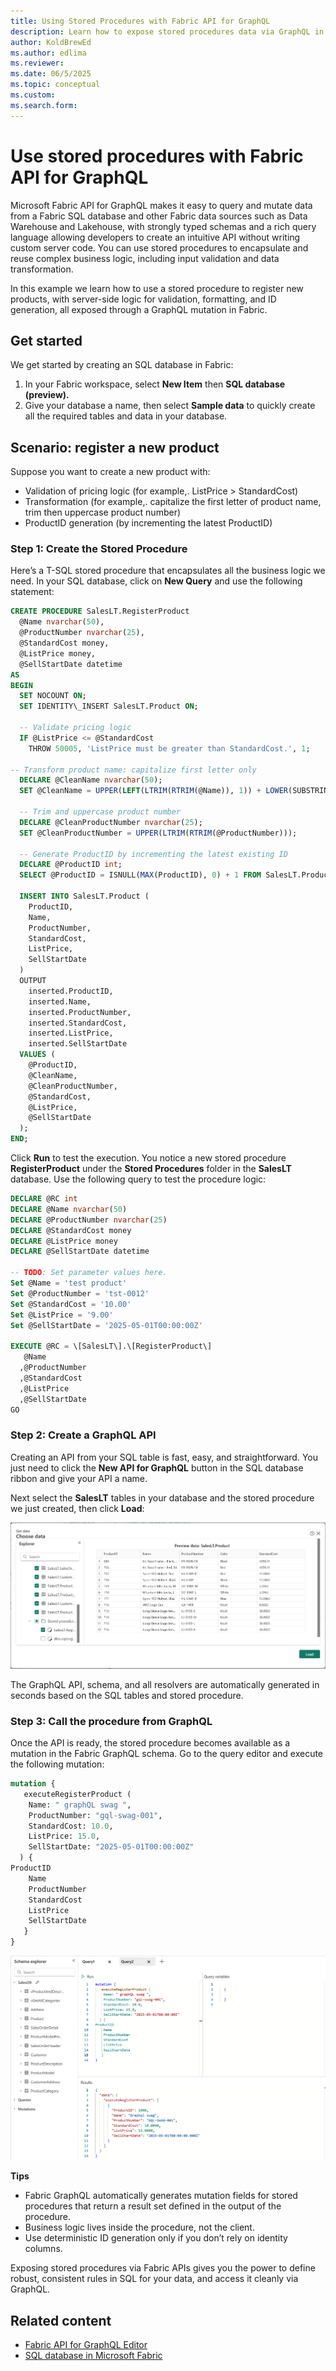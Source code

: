 ```yaml
---
title: Using Stored Procedures with Fabric API for GraphQL
description: Learn how to expose stored procedures data via GraphQL in Fabric
author: KoldBrewEd 
ms.author: edlima
ms.reviewer: 
ms.date: 06/5/2025
ms.topic: conceptual
ms.custom:
ms.search.form: 
---
```


# Use stored procedures with Fabric API for GraphQL

Microsoft Fabric API for GraphQL makes it easy to query and mutate data from a Fabric SQL database and other Fabric data sources such as Data Warehouse and Lakehouse, with strongly typed schemas and a rich query language allowing developers to create an intuitive API without writing custom server code. You can use stored procedures to encapsulate and reuse complex business logic, including input validation and data transformation.

In this example we learn how to use a stored procedure to register new products, with server-side logic for validation, formatting, and ID generation, all exposed through a GraphQL mutation in Fabric.

## Get started

We get started by creating an SQL database in Fabric:

1.  In your Fabric workspace, select **New Item** then **SQL database (preview).**
2.  Give your database a name, then select **Sample data** to quickly create all the required tables and data in your database.

## Scenario: register a new product

Suppose you want to create a new product with:

*   Validation of pricing logic (for example,. ListPrice > StandardCost)
*   Transformation (for example,. capitalize the first letter of product name, trim  then uppercase product number)
*   ProductID generation (by incrementing the latest ProductID)

### Step 1: Create the Stored Procedure

Here’s a T-SQL stored procedure that encapsulates all the business logic we need. In your SQL database, click on **New Query** and use the following statement:

```sql
CREATE PROCEDURE SalesLT.RegisterProduct
  @Name nvarchar(50),
  @ProductNumber nvarchar(25),
  @StandardCost money,
  @ListPrice money,
  @SellStartDate datetime
AS
BEGIN
  SET NOCOUNT ON;
  SET IDENTITY\_INSERT SalesLT.Product ON;

  -- Validate pricing logic
  IF @ListPrice <= @StandardCost
    THROW 50005, 'ListPrice must be greater than StandardCost.', 1;

-- Transform product name: capitalize first letter only
  DECLARE @CleanName nvarchar(50);
  SET @CleanName = UPPER(LEFT(LTRIM(RTRIM(@Name)), 1)) + LOWER(SUBSTRING(LTRIM(RTRIM(@Name)), 2, 49));

  -- Trim and uppercase product number
  DECLARE @CleanProductNumber nvarchar(25);
  SET @CleanProductNumber = UPPER(LTRIM(RTRIM(@ProductNumber)));

  -- Generate ProductID by incrementing the latest existing ID
  DECLARE @ProductID int;
  SELECT @ProductID = ISNULL(MAX(ProductID), 0) + 1 FROM SalesLT.Product;

  INSERT INTO SalesLT.Product (
    ProductID,
    Name,
    ProductNumber,
    StandardCost,
    ListPrice,
    SellStartDate
  )
  OUTPUT 
    inserted.ProductID,
    inserted.Name,
    inserted.ProductNumber,
    inserted.StandardCost,
    inserted.ListPrice,
    inserted.SellStartDate
  VALUES (
    @ProductID,
    @CleanName,
    @CleanProductNumber,
    @StandardCost,
    @ListPrice,
    @SellStartDate
  );
END;
```

Click **Run** to test the execution. You notice a new stored procedure **RegisterProduct** under the **Stored Procedures** folder in the **SalesLT** database. Use the following query to test the procedure logic:

```sql
DECLARE @RC int
DECLARE @Name nvarchar(50)
DECLARE @ProductNumber nvarchar(25)
DECLARE @StandardCost money
DECLARE @ListPrice money
DECLARE @SellStartDate datetime

-- TODO: Set parameter values here.
Set @Name = 'test product'       
Set @ProductNumber = 'tst-0012'
Set @StandardCost = '10.00'
Set @ListPrice = '9.00'
Set @SellStartDate = '2025-05-01T00:00:00Z'

EXECUTE @RC = \[SalesLT\].\[RegisterProduct\] 
   @Name
  ,@ProductNumber
  ,@StandardCost
  ,@ListPrice
  ,@SellStartDate
GO
```

### Step 2: Create a GraphQL API

Creating an API from your SQL table is fast, easy, and straightforward. You just need to click the **New API for GraphQL** button in the SQL database ribbon and give your API a name.

Next select the **SalesLT** tables in your database and the stored procedure we just created, then click **Load**:

![Get data screen to select tables and procedures in API for GraphQL](media/api-graphql-stored-procedures/api-graphql-stored-procedures.png)

The GraphQL API, schema, and all resolvers are automatically generated in seconds based on the SQL tables and stored procedure.

### Step 3: Call the procedure from GraphQL

Once the API is ready, the stored procedure becomes available as a mutation in the Fabric GraphQL schema. Go to the query editor and execute the following mutation:

```graphql
mutation {
   executeRegisterProduct (
    Name: " graphQL swag ",
    ProductNumber: "gql-swag-001",
    StandardCost: 10.0,
    ListPrice: 15.0,
    SellStartDate: "2025-05-01T00:00:00Z"
  ) {
ProductID
    Name
    ProductNumber
    StandardCost
    ListPrice
    SellStartDate
   }
}
```

![Mutation in the GraphQL API portal displaying the results](media/api-graphql-stored-procedures/api-graphql-stored-procedures-mutation.png)

**Tips**

*   Fabric GraphQL automatically generates mutation fields for stored procedures that return a result set defined in the output of the procedure.
*   Business logic lives inside the procedure, not the client.
*   Use deterministic ID generation only if you don’t rely on identity columns.

Exposing stored procedures via Fabric APIs gives you the power to define robust, consistent rules in SQL for your data, and access it cleanly via GraphQL.

## Related content

- [Fabric API for GraphQL Editor](api-graphql-editor.md)
- [SQL database in Microsoft Fabric](../database/sql/overview.md)

